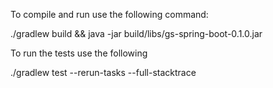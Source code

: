 
To compile and run use the following command:

  ./gradlew build && java -jar build/libs/gs-spring-boot-0.1.0.jar

To run the tests use the following

  ./gradlew test --rerun-tasks --full-stacktrace
